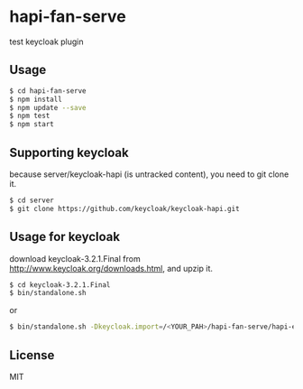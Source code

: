 # hapi-fan-serve

test keycloak plugin


## Usage

```bash
$ cd hapi-fan-serve
$ npm install
$ npm update --save
$ npm test
$ npm start
```

## Supporting keycloak

because server/keycloak-hapi (is untracked content), you need to git clone it.
```bash
$ cd server
$ git clone https://github.com/keycloak/keycloak-hapi.git
```

## Usage for keycloak

download keycloak-3.2.1.Final from http://www.keycloak.org/downloads.html, and upzip it.
```bash
$ cd keycloak-3.2.1.Final
$ bin/standalone.sh
```
or
```bash
$ bin/standalone.sh -Dkeycloak.import=/<YOUR_PAH>/hapi-fan-serve/hapi-example-realm.json
```

## License

MIT
